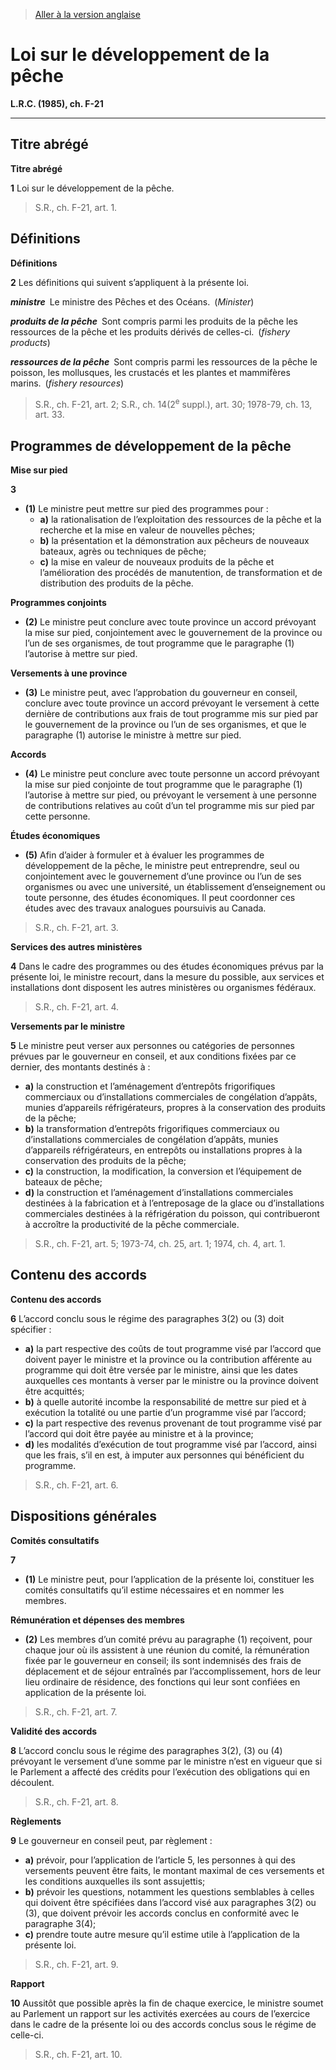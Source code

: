 > [Aller à la version anglaise](/en/Acts/Revised%20Statutes%20of%20Canada/F/F-21.md)

# Loi sur le développement de la pêche

**L.R.C. (1985), ch. F-21**


----------



## Titre abrégé



**Titre abrégé**

**1** Loi sur le développement de la pêche.
> S.R., ch. F-21, art. 1.





## Définitions



**Définitions**

**2** Les définitions qui suivent s’appliquent à la présente loi.

***ministre*** Le ministre des Pêches et des Océans. (*Minister*)

***produits de la pêche*** Sont compris parmi les produits de la pêche les ressources de la pêche et les produits dérivés de celles-ci. (*fishery products*)

***ressources de la pêche*** Sont compris parmi les ressources de la pêche le poisson, les mollusques, les crustacés et les plantes et mammifères marins. (*fishery resources*)
> S.R., ch. F-21, art. 2; S.R., ch. 14(2<sup>e</sup> suppl.), art. 30; 1978-79, ch. 13, art. 33.





## Programmes de développement de la pêche



**Mise sur pied**

**3** 

- **(1)** Le ministre peut mettre sur pied des programmes pour :
	- **a)** la rationalisation de l’exploitation des ressources de la pêche et la recherche et la mise en valeur de nouvelles pêches;
	- **b)** la présentation et la démonstration aux pêcheurs de nouveaux bateaux, agrès ou techniques de pêche;
	- **c)** la mise en valeur de nouveaux produits de la pêche et l’amélioration des procédés de manutention, de transformation et de distribution des produits de la pêche.

**Programmes conjoints**

- **(2)** Le ministre peut conclure avec toute province un accord prévoyant la mise sur pied, conjointement avec le gouvernement de la province ou l’un de ses organismes, de tout programme que le paragraphe (1) l’autorise à mettre sur pied.

**Versements à une province**

- **(3)** Le ministre peut, avec l’approbation du gouverneur en conseil, conclure avec toute province un accord prévoyant le versement à cette dernière de contributions aux frais de tout programme mis sur pied par le gouvernement de la province ou l’un de ses organismes, et que le paragraphe (1) autorise le ministre à mettre sur pied.

**Accords**

- **(4)** Le ministre peut conclure avec toute personne un accord prévoyant la mise sur pied conjointe de tout programme que le paragraphe (1) l’autorise à mettre sur pied, ou prévoyant le versement à une personne de contributions relatives au coût d’un tel programme mis sur pied par cette personne.

**Études économiques**

- **(5)** Afin d’aider à formuler et à évaluer les programmes de développement de la pêche, le ministre peut entreprendre, seul ou conjointement avec le gouvernement d’une province ou l’un de ses organismes ou avec une université, un établissement d’enseignement ou toute personne, des études économiques. Il peut coordonner ces études avec des travaux analogues poursuivis au Canada.
> S.R., ch. F-21, art. 3.





**Services des autres ministères**

**4** Dans le cadre des programmes ou des études économiques prévus par la présente loi, le ministre recourt, dans la mesure du possible, aux services et installations dont disposent les autres ministères ou organismes fédéraux.
> S.R., ch. F-21, art. 4.





**Versements par le ministre**

**5** Le ministre peut verser aux personnes ou catégories de personnes prévues par le gouverneur en conseil, et aux conditions fixées par ce dernier, des montants destinés à :
- **a)** la construction et l’aménagement d’entrepôts frigorifiques commerciaux ou d’installations commerciales de congélation d’appâts, munies d’appareils réfrigérateurs, propres à la conservation des produits de la pêche;
- **b)** la transformation d’entrepôts frigorifiques commerciaux ou d’installations commerciales de congélation d’appâts, munies d’appareils réfrigérateurs, en entrepôts ou installations propres à la conservation des produits de la pêche;
- **c)** la construction, la modification, la conversion et l’équipement de bateaux de pêche;
- **d)** la construction et l’aménagement d’installations commerciales destinées à la fabrication et à l’entreposage de la glace ou d’installations commerciales destinées à la réfrigération du poisson, qui contribueront à accroître la productivité de la pêche commerciale.
> S.R., ch. F-21, art. 5; 1973-74, ch. 25, art. 1; 1974, ch. 4, art. 1.





## Contenu des accords



**Contenu des accords**

**6** L’accord conclu sous le régime des paragraphes 3(2) ou (3) doit spécifier :
- **a)** la part respective des coûts de tout programme visé par l’accord que doivent payer le ministre et la province ou la contribution afférente au programme qui doit être versée par le ministre, ainsi que les dates auxquelles ces montants à verser par le ministre ou la province doivent être acquittés;
- **b)** à quelle autorité incombe la responsabilité de mettre sur pied et à exécution la totalité ou une partie d’un programme visé par l’accord;
- **c)** la part respective des revenus provenant de tout programme visé par l’accord qui doit être payée au ministre et à la province;
- **d)** les modalités d’exécution de tout programme visé par l’accord, ainsi que les frais, s’il en est, à imputer aux personnes qui bénéficient du programme.
> S.R., ch. F-21, art. 6.





## Dispositions générales



**Comités consultatifs**

**7** 

- **(1)** Le ministre peut, pour l’application de la présente loi, constituer les comités consultatifs qu’il estime nécessaires et en nommer les membres.

**Rémunération et dépenses des membres**

- **(2)** Les membres d’un comité prévu au paragraphe (1) reçoivent, pour chaque jour où ils assistent à une réunion du comité, la rémunération fixée par le gouverneur en conseil; ils sont indemnisés des frais de déplacement et de séjour entraînés par l’accomplissement, hors de leur lieu ordinaire de résidence, des fonctions qui leur sont confiées en application de la présente loi.
> S.R., ch. F-21, art. 7.





**Validité des accords**

**8** L’accord conclu sous le régime des paragraphes 3(2), (3) ou (4) prévoyant le versement d’une somme par le ministre n’est en vigueur que si le Parlement a affecté des crédits pour l’exécution des obligations qui en découlent.
> S.R., ch. F-21, art. 8.





**Règlements**

**9** Le gouverneur en conseil peut, par règlement :
- **a)** prévoir, pour l’application de l’article 5, les personnes à qui des versements peuvent être faits, le montant maximal de ces versements et les conditions auxquelles ils sont assujettis;
- **b)** prévoir les questions, notamment les questions semblables à celles qui doivent être spécifiées dans l’accord visé aux paragraphes 3(2) ou (3), que doivent prévoir les accords conclus en conformité avec le paragraphe 3(4);
- **c)** prendre toute autre mesure qu’il estime utile à l’application de la présente loi.
> S.R., ch. F-21, art. 9.





**Rapport**

**10** Aussitôt que possible après la fin de chaque exercice, le ministre soumet au Parlement un rapport sur les activités exercées au cours de l’exercice dans le cadre de la présente loi ou des accords conclus sous le régime de celle-ci.
> S.R., ch. F-21, art. 10.



